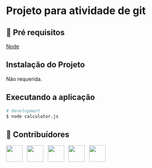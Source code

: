 # Projeto para atividade de git
 
## 🔐 Pré requisitos

<a href="https://nodejs.dev/">Node</a> &nbsp;

## Instalação do Projeto

Não requerida.

## Executando a aplicação

```bash
# development
$ node calculator.js
```

## 🤝 Contribuídores

<a href="https://github.com/wagnerloch"><img src="https://github.com/wagnerloch.png" width="45" height="45"></a> &nbsp;
<a href="https://github.com/P0nciano"><img src="https://avatars.githubusercontent.com/u/182172018?s=400&u=e36cda00c8f1bcd11463e5296ccf06492ce279d6&v=4" width="45" height="45"></a> &nbsp;
<a href="https://github.com/anthonymcastr"><img src="https://avatars.githubusercontent.com/u/150551417?v=4" width="45" height="45"></a> &nbsp;
<a href="https://github.com/ChristianoFerraz"><img src="https://avatars.githubusercontent.com/u/152081774?v=4" width="45" height="45"></a> &nbsp;
<a href="https://github.com/Devantier2002"><img src="https://avatars.githubusercontent.com/u/156879610?v=4" width="45" height="45"></a> &nbsp;

